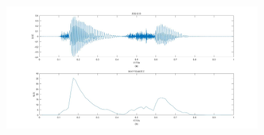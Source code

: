 ![图片](https://github.com/diantongqingjie/diantongqingjie.github.io/blob/master/%E7%9F%AD%E6%97%B6%E5%B9%B3%E5%9D%87%E5%B9%85%E5%BA%A6%E5%B7%AE.jpg)
